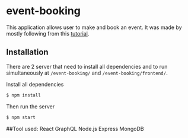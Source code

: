 # event-booking

This application allows user to make and book an event. It was made by mostly following from this
[tutorial](https://github.com/academind/yt-graphql-react-event-booking-api).

## Installation
There are 2 server that need to install all dependencies and to run simultaneously at `/event-booking/` and `/event-booking/frontend/`.

Install all dependencies
```bash
$ npm install
```
Then run the server
```bash
$ npm start
```

##Tool used:
React
GraphQL
Node.js
Express
MongoDB
